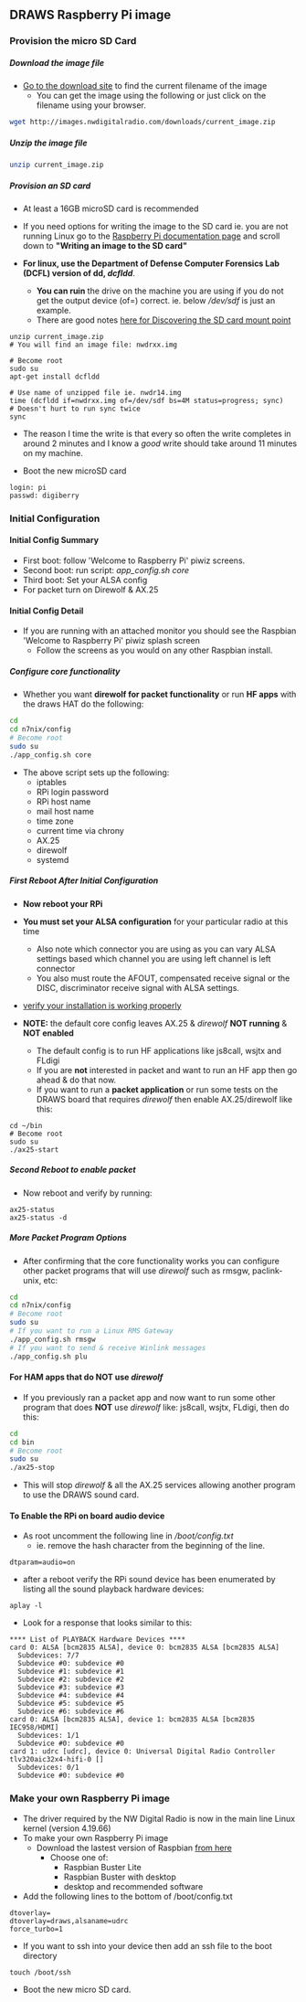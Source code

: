 ## DRAWS Raspberry Pi image

### Provision the micro SD Card

##### Download the image file

* [Go to the download site](http:nwdig.net/downloads) to find the current filename of the image
  * You can get the image using the following or just click on the filename using your browser.
```bash
wget http://images.nwdigitalradio.com/downloads/current_image.zip
```

##### Unzip the image file
```bash
unzip current_image.zip
```
##### Provision an SD card
* At least a 16GB microSD card is recommended

* If you need options for writing the image to the SD card ie. you are
not running Linux go to the [Raspberry Pi documentation
page](https://www.raspberrypi.org/documentation/installation/installing-images/)
and scroll down to **"Writing an image to the SD card"**
* **For linux, use the Department of Defense Computer Forensics Lab
(DCFL) version of dd, _dcfldd_**.
  * **You can ruin** the drive on the machine you are using if you do not
  get the output device (of=) correct. ie. below _/dev/sdf_ is just an
  example.
  * There are good notes [here for Discovering the SD card mount
  point](https://www.raspberrypi.org/documentation/installation/installing-images/linux.md)

```
unzip current_image.zip
# You will find an image file: nwdrxx.img

# Become root
sudo su
apt-get install dcfldd

# Use name of unzipped file ie. nwdr14.img
time (dcfldd if=nwdrxx.img of=/dev/sdf bs=4M status=progress; sync)
# Doesn't hurt to run sync twice
sync
```

* The reason I time the write is that every so often the write completes in
around 2 minutes and I know a *good* write should take around 11
minutes on my machine.

* Boot the new microSD card

```
login: pi
passwd: digiberry
```
### Initial Configuration

#### Initial Config Summary

- First boot: follow 'Welcome to Raspberry Pi' piwiz screens.
- Second boot: run script: _app_config.sh core_
- Third boot: Set your ALSA config
- For packet turn on Direwolf & AX.25

#### Initial Config Detail

* If you are running with an attached monitor you should see the Raspbian 'Welcome to Raspberry Pi' piwiz splash screen
  * Follow the screens as you would on any other Raspbian install.

##### Configure core functionality

* Whether you want **direwolf for packet functionality** or run **HF
apps** with the draws HAT do the following:

```bash
cd
cd n7nix/config
# Become root
sudo su
./app_config.sh core
```

* The above script sets up the following:
  * iptables
  * RPi login password
  * RPi host name
  * mail host name
  * time zone
  * current time via chrony
  * AX.25
  * direwolf
  * systemd

##### First Reboot After Initial Configuration

* **Now reboot your RPi**

* **You must set your ALSA configuration** for your particular radio at this time
  * Also note which connector you are using as you can vary ALSA settings based which channel you are using left channel is left connector
  * You also must route the AFOUT, compensated receive signal or the DISC, discriminator  receive signal with ALSA settings.

*  [verify your installation is working properly](https://github.com/nwdigitalradio/n7nix/blob/master/docs/VERIFY_CONFIG.md)

* **NOTE:** the default core config leaves AX.25 & _direwolf_ **NOT
running** & **NOT enabled**
  * The default config is to run HF applications like js8call, wsjtx
  and FLdigi
  * If you are **not** interested in packet and want to run an HF app then go ahead & do that now.
  * If you want to run a **packet application** or run some tests on the
  DRAWS board that requires _direwolf_ then enable AX.25/direwolf like this:
```
cd ~/bin
# Become root
sudo su
./ax25-start
```

##### Second Reboot to enable packet

* Now reboot and verify by running:
```
ax25-status
ax25-status -d
```

##### More Packet Program Options

* After confirming that the core functionality works you can configure
other packet programs that will use _direwolf_ such as rmsgw,
paclink-unix, etc:

```bash
cd
cd n7nix/config
# Become root
sudo su
# If you want to run a Linux RMS Gateway
./app_config.sh rmsgw
# If you want to send & receive Winlink messages
./app_config.sh plu
```

#### For HAM apps that do **NOT** use _direwolf_

* If you previously ran a packet app and now want to run some other
program that does **NOT** use _direwolf_ like: js8call, wsjtx, FLdigi,
then do this:

```bash
cd
cd bin
# Become root
sudo su
./ax25-stop
```
* This will stop _direwolf_ & all the AX.25 services allowing another program to use the DRAWS sound card.

#### To Enable the RPi on board audio device

* As root uncomment the following line in _/boot/config.txt_
  * ie. remove the hash character from the beginning of the line.
```
dtparam=audio=on
```
* after a reboot verify the RPi sound device has been enumerated by
listing all the sound playback hardware devices:
```
aplay -l
```
* Look for a response that looks similar to this:
```
**** List of PLAYBACK Hardware Devices ****
card 0: ALSA [bcm2835 ALSA], device 0: bcm2835 ALSA [bcm2835 ALSA]
  Subdevices: 7/7
  Subdevice #0: subdevice #0
  Subdevice #1: subdevice #1
  Subdevice #2: subdevice #2
  Subdevice #3: subdevice #3
  Subdevice #4: subdevice #4
  Subdevice #5: subdevice #5
  Subdevice #6: subdevice #6
card 0: ALSA [bcm2835 ALSA], device 1: bcm2835 ALSA [bcm2835 IEC958/HDMI]
  Subdevices: 1/1
  Subdevice #0: subdevice #0
card 1: udrc [udrc], device 0: Universal Digital Radio Controller tlv320aic32x4-hifi-0 []
  Subdevices: 0/1
  Subdevice #0: subdevice #0
```

### Make your own Raspberry Pi image
* The driver required by the NW Digital Radio is now in the main line Linux kernel (version 4.19.66)
* To make your own Raspberry Pi image
  * Download the lastest version of Raspbian [from here](https://www.raspberrypi.org/downloads/raspbian/)
    * Choose one of:
      * Raspbian Buster Lite
      * Raspbian Buster with desktop
      * desktop and recommended software
* Add the following lines to the bottom of /boot/config.txt
```
dtoverlay=
dtoverlay=draws,alsaname=udrc
force_turbo=1
```
* If you want to ssh into your device then add an ssh file to the boot directory
```
touch /boot/ssh
```

* Boot the new micro SD card.

